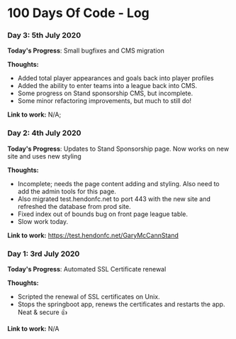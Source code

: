 # 100 Days Of Code - Log

### Day 3: 5th July 2020

**Today's Progress**: Small bugfixes and CMS migration

**Thoughts:** 
- Added total player appearances and goals back into player profiles
- Added the ability to enter teams into a league back into CMS.
- Some progress on Stand sponsorship CMS, but incomplete.
- Some minor refactoring improvements, but much to still do!

**Link to work:** N/A;


### Day 2: 4th July 2020

**Today's Progress**: Updates to Stand Sponsorship page. Now works on new site and uses new styling

**Thoughts:** 
- Incomplete; needs the page content adding and styling. Also need to add the admin tools for this page.
- Also migrated test.hendonfc.net to port 443 with the new site and refreshed the database from prod site.
- Fixed index out of bounds bug on front page league table.
- Slow work today.

**Link to work:** https://test.hendonfc.net/GaryMcCannStand


### Day 1: 3rd July 2020

**Today's Progress**: Automated SSL Certificate renewal

**Thoughts:** 
- Scripted the renewal of SSL certificates on Unix.
- Stops the springboot app, renews the certificates and restarts the app. Neat & secure :+1:

**Link to work:** N/A

